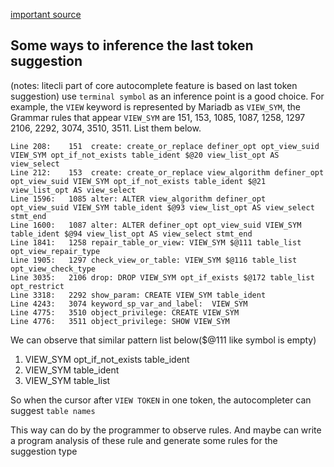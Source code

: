 [important source](https://gist.github.com/a97410985/8c0a04b1e95335c2c3114721ccc6edce)

## Some ways to inference the last token suggestion
(notes: litecli part of core autocomplete feature is based on last token suggestion)
use `terminal symbol` as an inference point is a good choice. For example, the `VIEW` keyword is represented by Mariadb as `VIEW_SYM`, the Grammar rules that appear `VIEW_SYM` are 151, 153, 1085, 1087, 1258, 1297 2106, 2292, 3074, 3510, 3511. List them below.
```text*
Line 208:    151  create: create_or_replace definer_opt opt_view_suid VIEW_SYM opt_if_not_exists table_ident $@20 view_list_opt AS view_select
Line 212:    153  create: create_or_replace view_algorithm definer_opt opt_view_suid VIEW_SYM opt_if_not_exists table_ident $@21 view_list_opt AS view_select
Line 1596:   1085 alter: ALTER view_algorithm definer_opt opt_view_suid VIEW_SYM table_ident $@93 view_list_opt AS view_select stmt_end
Line 1600:   1087 alter: ALTER definer_opt opt_view_suid VIEW_SYM table_ident $@94 view_list_opt AS view_select stmt_end
Line 1841:   1258 repair_table_or_view: VIEW_SYM $@111 table_list opt_view_repair_type
Line 1905:   1297 check_view_or_table: VIEW_SYM $@116 table_list opt_view_check_type
Line 3035:   2106 drop: DROP VIEW_SYM opt_if_exists $@172 table_list opt_restrict
Line 3318:   2292 show_param: CREATE VIEW_SYM table_ident
Line 4243:   3074 keyword_sp_var_and_label:  VIEW_SYM
Line 4775:   3510 object_privilege: CREATE VIEW_SYM
Line 4776:   3511 object_privilege: SHOW VIEW_SYM
```
We can observe that similar pattern list below($@111 like symbol is empty)
1. VIEW_SYM opt_if_not_exists table_ident
2. VIEW_SYM table_ident
3. VIEW_SYM table_list

So when the cursor after `VIEW TOKEN` in one token, the autocompleter can suggest `table names`

This way can do by the programmer to observe rules. And maybe can write a program analysis of these rule and generate some rules for the suggestion type